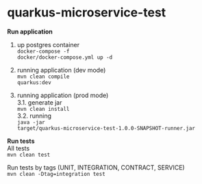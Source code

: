 # quarkus-microservice-test

<b>Run application</b>
1. up postgres container
</br><code>docker-compose -f docker/docker-compose.yml up -d</code>

2. running application (dev mode)
</br><code>mvn clean compile quarkus:dev</code>

3. running application (prod mode)</br>
3.1. generate jar</br>
<code>mvn clean install</code></br>
3.2. running
</br><code>java -jar target/quarkus-microservice-test-1.0.0-SNAPSHOT-runner.jar</code>

<b>Run tests</b>
</br>All tests
</br><code>mvn clean test</code>

Run tests by tags (UNIT, INTEGRATION, CONTRACT, SERVICE)
</br><code>mvn clean -Dtag=integration test</code>
